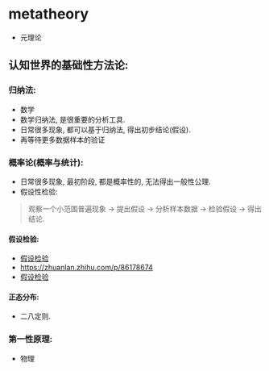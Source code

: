 # metatheory

- 元理论



## 认知世界的基础性方法论: 


### 归纳法: 

- 数学
- 数学归纳法, 是很重要的分析工具. 
- 日常很多现象, 都可以基于归纳法, 得出初步结论(假设).
- 再等待更多数据样本的验证


### 概率论(概率与统计): 

- 日常很多现象, 最初阶段, 都是概率性的, 无法得出一般性公理. 
- 假设性检验: 

> 观察一个小范围普遍现象 -> 提出假设 -> 分析样本数据 -> 检验假设 -> 得出结论.


#### 假设检验:

- [假设检验](https://bookdown.org/hezhijian/book/test.html)
- https://zhuanlan.zhihu.com/p/86178674
- [假设检验](https://baike.baidu.com/item/%E5%81%87%E8%AE%BE%E6%A3%80%E9%AA%8C/638320)


#### 正态分布:

- 二八定则.


### 第一性原理: 

- 物理










